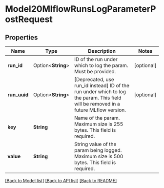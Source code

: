 # Model20MlflowRunsLogParameterPostRequest

## Properties

Name | Type | Description | Notes
------------ | ------------- | ------------- | -------------
**run_id** | Option<**String**> | ID of the run under which to log the param. Must be provided. | [optional]
**run_uuid** | Option<**String**> | [Deprecated, use run_id instead] ID of the run under which to log the param. This field will be removed in a future MLflow version. | [optional]
**key** | **String** | Name of the param. Maximum size is 255 bytes. This field is required. | 
**value** | **String** | String value of the param being logged. Maximum size is 500 bytes. This field is required. | 

[[Back to Model list]](../README.md#documentation-for-models) [[Back to API list]](../README.md#documentation-for-api-endpoints) [[Back to README]](../README.md)


